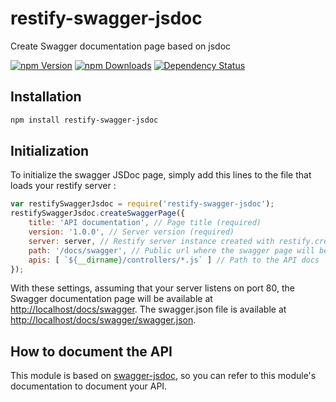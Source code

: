 # restify-swagger-jsdoc
Create Swagger documentation page based on jsdoc

[![npm Version](https://img.shields.io/npm/v/restify-swagger-jsdoc.svg)](https://www.npmjs.com/package/restify-swagger-jsdoc)
[![npm Downloads](https://img.shields.io/npm/dm/restify-swagger-jsdoc.svg)](https://www.npmjs.com/package/restify-swagger-jsdoc)
[![Dependency Status](https://gemnasium.com/badges/github.com/RemyJeancolas/restify-swagger-jsdoc.svg)](https://gemnasium.com/github.com/RemyJeancolas/restify-swagger-jsdoc)

## Installation
```bash
npm install restify-swagger-jsdoc
```
## Initialization
To initialize the swagger JSDoc page, simply add this lines to the file that loads your restify server :
```javascript
var restifySwaggerJsdoc = require('restify-swagger-jsdoc');
restifySwaggerJsdoc.createSwaggerPage({
    title: 'API documentation', // Page title (required)
    version: '1.0.0', // Server version (required)
    server: server, // Restify server instance created with restify.createServer()
    path: '/docs/swagger', // Public url where the swagger page will be available
    apis: [ `${__dirname}/controllers/*.js` ] // Path to the API docs
});
```
With these settings, assuming that your server listens on port 80, the Swagger documentation page will be available at [http://localhost/docs/swagger](http://localhost/docs/swagger).
The swagger.json file is available at [http://localhost/docs/swagger/swagger.json](http://localhost/docs/swagger/swagger.json).
## How to document the API
This module is based on [swagger-jsdoc](https://www.npmjs.com/package/swagger-jsdoc), so you can refer to this module's documentation to document your API.